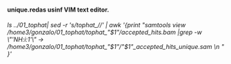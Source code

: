 #### unique.redas usinf VIM text editor.
###### ls ../01_tophat| sed -r 's/tophat_//' | awk '{print "samtools view /home3/gonzalo/01_tophat/tophat_"$1"/accepted_hits.bam |grep -w \"'NH:i:1'\" -> /home3/gonzalo/01_tophat/tophat_"$1"/"$1"_accepted_hits_unique.sam   \n  " }'
